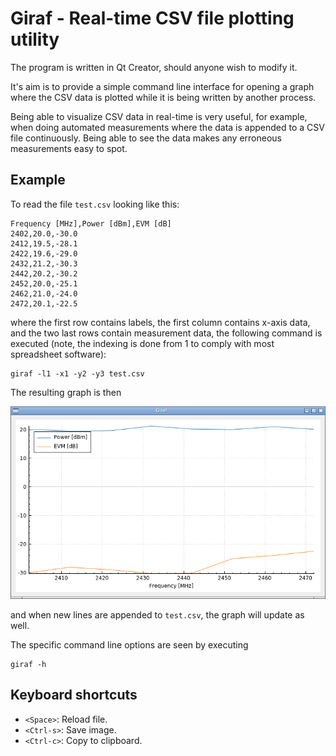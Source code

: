 # Giraf - Real-time CSV file plotting utility

The program is written in Qt Creator, should anyone wish to modify it.

It's aim is to provide a simple command line interface for opening a graph where the CSV data is plotted while it is being written by another process. 

Being able to visualize CSV data in real-time is very useful, for example, when doing automated measurements where the data is appended to a CSV file continuously. Being able to see the data makes any erroneous measurements easy to spot.

## Example

To read the file `test.csv` looking like this:

    Frequency [MHz],Power [dBm],EVM [dB]
    2402,20.0,-30.0
    2412,19.5,-28.1
    2422,19.6,-29.0
    2432,21.2,-30.3
    2442,20.2,-30.2
    2452,20.0,-25.1
    2462,21.0,-24.0
    2472,20.1,-22.5

where the first row contains labels, the first column contains x-axis data, and the two last rows contain measurement data, the following command is executed (note, the indexing is done from 1 to comply with most spreadsheet software):

    giraf -l1 -x1 -y2 -y3 test.csv

The resulting graph is then

![Screenshot 001](img/screenshot_001.png)

and when new lines are appended to `test.csv`, the graph will update as well.
    
The specific command line options are seen by executing

    giraf -h

## Keyboard shortcuts

- `<Space>`: Reload file.
- `<Ctrl-s>`: Save image.
- `<Ctrl-c>`: Copy to clipboard.


